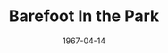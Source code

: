 ---
title: Barefoot In the Park
date: 1967-04-14
closing_date: 1967-04-29
layout: productions
featured_image:
image_caption:
image_credit:
playbill:
Theatre: Theatre Jacksonville
Venue: Little Theatre
cast:
- Corie Bratter: Marcy Massaniso
- Telephone Repair Man: Jerry Allen
- Delivery Man: Sam Helfrich
- Paul Bratter: Harry Hodge
- Corie's Mother, Mrs. Banks: Judith Jett
- Victor Velasco: Marshall Grauer
crew:
- Director: George Ballis
- Scenic Design: Larry Riddle
- Stage Manager: Al Gimbel
- Costumes: Lois Stewart
- Properties:
  - Helen Roberts
  - Maria Alaracon
  - Gladys Dale
  - Lyn Lazarus
- Make-up:
  - Jan Davis
  - Mary Francis Thornhill
- Lighting:
  - Ellen Black
  - Peggy Miller
- Scenery:
  - Bob Agnew
  - Gwuyda Agnew
  - Walter Quattlebaum
  - Maria Alaracon
  - Helen Roberts
  - Gladys Dale
  - Peggy Miller
  - David Witten
  - Lyn Lazarus
  - Norman Howard
  - Charles Vance
- About the Cast notes: Jean Goodman
- Photograph of Mr. Ballis: Judith Gefter
external_links:
---